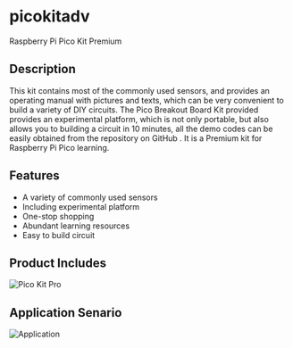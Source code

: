 # picokitadv
Raspberry Pi Pico Kit Premium
## Description
This kit contains most of the commonly used sensors, and provides an operating manual with pictures and texts, which can be very convenient to build a variety of DIY circuits. The Pico Breakout Board Kit provided provides an experimental platform, which is not only portable, but also allows you to  building a circuit in 10 minutes, all the demo codes can be easily obtained from the repository on GitHub . It is a Premium kit for Raspberry Pi Pico learning.
## Features
* A variety of commonly used sensors
* Including experimental platform
* One-stop shopping
* Abundant learning resources
* Easy to build circuit
## Product Includes
![Pico Kit Pro](https://raw.githubusercontent.com/geeekpi/picokitadv/main/images/logo.jpg)
## Application Senario
![Application](https://raw.githubusercontent.com/geeekpi/picokitadv/main/images/appwiz.jpg)
